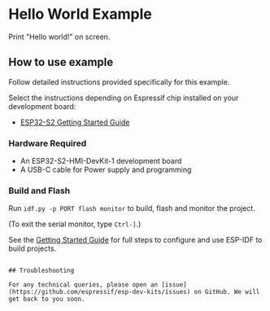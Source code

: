 # Hello World Example

Print "Hello world!" on screen.

## How to use example

Follow detailed instructions provided specifically for this example. 

Select the instructions depending on Espressif chip installed on your development board:

- [ESP32-S2 Getting Started Guide](https://docs.espressif.com/projects/esp-idf/en/latest/esp32s2/get-started/index.html)

### Hardware Required

* An ESP32-S2-HMI-DevKit-1 development board
* A USB-C cable for Power supply and programming

### Build and Flash

Run `idf.py -p PORT flash monitor` to build, flash and monitor the project.

(To exit the serial monitor, type ``Ctrl-]``.)

See the [Getting Started Guide](https://docs.espressif.com/projects/esp-idf/en/latest/get-started/index.html) for full steps to configure and use ESP-IDF to build projects.
```

## Troubleshooting

For any technical queries, please open an [issue] (https://github.com/espressif/esp-dev-kits/issues) on GitHub. We will get back to you soon.